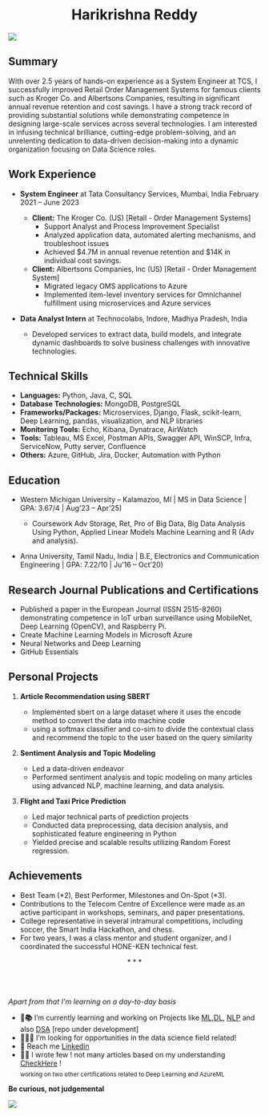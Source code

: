 <h1 align = 'center' href="https://www.linkedin.com/in/bharikrishnareddy">Harikrishna Reddy </h1>

  ![](https://komarev.com/ghpvc/?username=BHariKrishnaReddy&color=green)

## Summary
With over 2.5 years of hands-on experience as a System Engineer at TCS, I successfully improved Retail Order Management Systems for famous clients such as Kroger Co. and Albertsons Companies, resulting in significant annual revenue retention and cost savings. I have a strong track record of providing substantial solutions while demonstrating competence in designing large-scale services across several technologies. I am interested in infusing technical brilliance, cutting-edge problem-solving, and an unrelenting dedication to data-driven decision-making into a dynamic organization focusing on Data Science roles.

## Work Experience
- **System Engineer** at Tata Consultancy Services, Mumbai, India
  February 2021 – June 2023
  - **Client:** The Kroger Co. (US) [Retail - Order Management Systems]
    - Support Analyst and Process Improvement Specialist
    - Analyzed application data, automated alerting mechanisms, and troubleshoot issues
    - Achieved $4.7M in annual revenue retention and $14K in individual cost savings.
  - **Client:** Albertsons Companies, Inc (US) [Retail - Order Management System]
    - Migrated legacy OMS applications to Azure
    - Implemented item-level inventory services for Omnichannel fulfillment using microservices and Azure services

- **Data Analyst Intern** at Technocolabs, Indore, Madhya Pradesh, India
  - Developed services to extract data, build models, and integrate dynamic dashboards to solve business challenges with innovative technologies.

## Technical Skills
- **Languages:** Python, Java, C, SQL
- **Database Technologies:** MongoDB, PostgreSQL
- **Frameworks/Packages:** Microservices, Django, Flask, scikit-learn, Deep Learning, pandas, visualization, and NLP libraries
- **Monitoring Tools:** Echo, Kibana, Dynatrace, AirWatch
- **Tools:** Tableau, MS Excel, Postman APIs, Swagger API, WinSCP, Infra, ServiceNow, Putty server, Confluence
- **Others:** Azure, GitHub, Jira, Docker, Automation with Python

## Education 

- Western Michigan University – Kalamazoo, MI | MS in Data Science | GPA: 3.67/4 | Aug’23 – Apr’25)
  - Coursework Adv Storage, Ret, Pro of Big Data, Big Data Analysis Using Python, Applied Linear Models Machine Learning and R (Adv and analysis).

- Anna University, Tamil Nadu, India | B.E, Electronics and Communication Engineering | GPA: 7.22/10 | Ju’16 – Oct’20) 

## Research Journal Publications and Certifications
- Published a paper in the European Journal (ISSN 2515-8260) demonstrating competence in IoT urban surveillance using MobileNet, Deep Learning (OpenCV), and Raspberry Pi.
- Create Machine Learning Models in Microsoft Azure
- Neural Networks and Deep Learning
- GitHub Essentials

## Personal Projects
1. **Article Recommendation using SBERT**
    - Implemented sbert on a large dataset where it uses the encode method to convert the data into machine code
    - using a softmax classifier and co-sim to divide the contextual class and recommend the topic to the user based on the query similarity

2. **Sentiment Analysis and Topic Modeling**
   - Led a data-driven endeavor
   - Performed sentiment analysis and topic modeling on many articles using advanced NLP, machine learning, and data analysis.
  
3. **Flight and Taxi Price Prediction**
   - Led major technical parts of prediction projects
   - Conducted data preprocessing, data decision analysis, and sophisticated feature engineering in Python
   - Yielded precise and scalable results utilizing Random Forest regression.
  
## Achievements 
- Best Team (*2), Best Performer, Milestones and On-Spot (*3).
- Contributions to the Telecom Centre of Excellence were made as an active participant in workshops, seminars, and paper presentations.
- College representative in several intramural competitions, including soccer, the Smart India Hackathon, and chess.
- For two years, I was a class mentor and student organizer, and I coordinated the successful HONE-KEN technical fest. 

<p align="center"> * * * </p><br><br>

<i>Apart from that I'm learning on a day-to-day basis</i>
- <b>🔭📚</b> I’m currently learning and working on Projects like [ML](https://github.com/BHariKrishnaReddy/DataScience-Challeges),[DL](https://github.com/BHariKrishnaReddy/DeeplearningTF), [NLP](https://github.com/BHariKrishnaReddy/NaturalProcessingLang) and also [DSA](https://github.com/BHariKrishnaReddy/Python-DSA) [repo under development]
- <b>🙋🏽‍♂️</b> I’m looking for opportunities in the data science field related!
- <b>📨</b> Reach me <a href="https://www.linkedin.com/in/bharikrishnareddy">Linkedin</a>
- <b>✍🏼</b> I wrote few ! not many articles based on my understanding <a href="https://medium.com/@harikrishnareddy19995">CheckHere</a> ! <br>
 <sub>working on two other certifications related to Deep Learning and AzureML </sub>


<p aligen="center"><strong>Be curious, not judgemental</strong></p>
  
![](https://readme-jokes.vercel.app/api)
